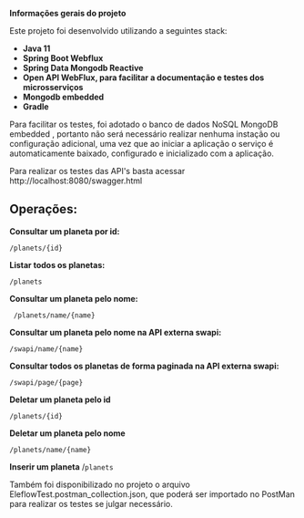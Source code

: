 **Informações gerais do projeto**

Este projeto foi desenvolvido utilizando a seguintes stack:

- **Java 11**
- **Spring Boot Webflux**
- **Spring Data Mongodb Reactive**
- **Open API WebFlux, para facilitar a documentação e testes dos microsserviços**
- **Mongodb embedded** 
- **Gradle**

Para facilitar os testes, foi adotado o banco de dados NoSQL MongoDB  embedded , portanto não será necessário realizar nenhuma instação ou configuração adicional, uma vez que ao iniciar a aplicação o serviço é automaticamente baixado, configurado e inicializado com a aplicação.

Para realizar os testes das API's basta acessar http://localhost:8080/swagger.html

## Operações:

  **Consultar um planeta por id:**

    ​/planets​/{id}

**Listar todos os planetas:**

    /planets

**Consultar um planeta pelo nome:**

     ​/planets​/name​/{name}

**Consultar um planeta pelo nome na API externa swapi:**

    /swapi​/name​/{name}

**Consultar todos os planetas de forma paginada na API externa swapi:**
    
    ​/swapi​/page​/{page}

**Deletar um planeta pelo id**

    /planets/{id}

**Deletar um planeta pelo nome**

    /planets/name/{name}

**Inserir um planeta**
/`planets`

Também foi disponibilizado no projeto o arquivo EleflowTest.postman_collection.json, que poderá ser importado no PostMan para realizar os testes se julgar necessário.

